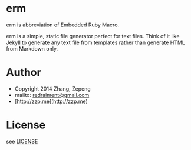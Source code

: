 # erm

erm is abbreviation of Embedded Ruby Macro.

erm is a simple, static file generator perfect for text files. Think of it like Jekyll to generate any text file from templates rather than generate HTML from Markdown only.

# Author

* Copyright 2014 Zhang, Zepeng
* mailto: [redraiment@gmail.com](mailto:redraiment@gmail.com)
* [http://zzp.me](http://zzp.me)

# License

see [LICENSE](https://github.com/redraiment/erm/blob/master/LICENSE)
